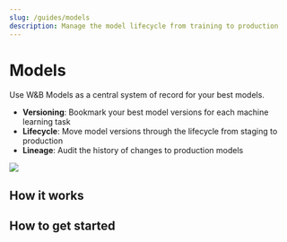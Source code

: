 ```yaml
---
slug: /guides/models
description: Manage the model lifecycle from training to production
---
```


# Models 

Use W&B Models as a central system of record for your best models. 
* **Versioning**: Bookmark your best model versions for each machine learning task
* **Lifecycle**: Move model versions through the lifecycle from staging to production
* **Lineage**: Audit the history of changes to production models

![](/images/models/models_landing_page.png)

## How it works


## How to get started


<!-- 
Use the W&B Model Registry as a central system of record for models.

* Create Registered Models to organize your best model versions for a given task
* Track a model moving into staging and production
* See a history of all changes, including who moved a model to production -->

<!-- ### Watch the 1 minute video walkthrough -->

<!-- {% embed url="https://www.youtube.com/watch?v=jy9Pk9riwZI" %} -->

<!-- ## Model Registry Features

### Model Versioning

Iterate to get the best model version for a task, and catalog all the changes along the way.

* Track every model version in a central repository
* Browse and compare model versions
* Capture training metrics and hyperparameters

### Model Lineage

Document and reproduce the complete pipeline of model training and evaluation.

* Identify the exact dataset version the model trained on
* Restore the training code, including git commit and diff patch
* Get back to the model’s hyperparameters and other metadata for reproducibility
* Dig in to upstream jobs that can affect model performance

### Model Lifecycle

Manage the process as a model moves from training through staging to production.

* Highlight the best model versions that are being evaluated for production
* Communicate where a model version is in the process — staging, production etc
* Review the history of model versions that moved through each stage

## Model Registry Pilot Limits

This new feature is now turned on for all users to try for free, up to:

* 5 Registered Models, with unlimited versions linked to each model
* 10 most recent steps of Action History shown in the UI for each registered model

## Explore more
* Read [Model Management Concepts](./model-management-concepts.md) for more information on basic Model Management concepts.
* Follow the steps in the [Walkthrough](./walkthrough.md) to learn how to use Model Management. -->


